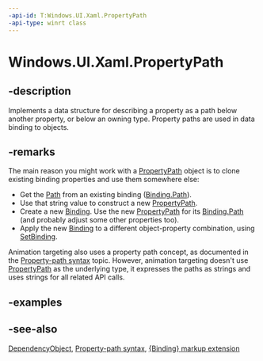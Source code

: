 ```yaml
---
-api-id: T:Windows.UI.Xaml.PropertyPath
-api-type: winrt class
---
```


<!-- Class syntax.
public class PropertyPath : Windows.UI.Xaml.DependencyObject, Windows.UI.Xaml.IPropertyPath
-->

# Windows.UI.Xaml.PropertyPath

## -description
Implements a data structure for describing a property as a path below another property, or below an owning type. Property paths are used in data binding to objects.

## -remarks
The main reason you might work with a [PropertyPath](propertypath.md) object is to clone existing binding properties and use them somewhere else:
+ Get the [Path](propertypath_path.md) from an existing binding ([Binding.Path](../windows.ui.xaml.data/binding_path.md)).
+ Use that string value to construct a new [PropertyPath](propertypath.md).
+ Create a new [Binding](../windows.ui.xaml.data/binding.md). Use the new [PropertyPath](propertypath.md) for its [Binding.Path](../windows.ui.xaml.data/binding_path.md) (and probably adjust some other properties too).
+ Apply the new [Binding](../windows.ui.xaml.data/binding.md) to a different object-property combination, using [SetBinding](frameworkelement_setbinding_28713777.md).


Animation targeting also uses a property path concept, as documented in the [Property-path syntax](http://msdn.microsoft.com/library/ff3ecf47-d81f-46e3-be01-c839e0398025) topic. However, animation targeting doesn't use [PropertyPath](propertypath.md) as the underlying type, it expresses the paths as strings and uses strings for all related API calls.

## -examples

## -see-also
[DependencyObject](dependencyobject.md), [Property-path syntax](http://msdn.microsoft.com/library/ff3ecf47-d81f-46e3-be01-c839e0398025), [{Binding} markup extension](http://msdn.microsoft.com/library/3bafe7b5-af33-487f-9ad5-beafd65d04c3)